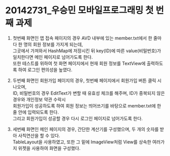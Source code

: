 # 20142731_우승민 모바일프로그래밍 첫 번째 과제

1. 첫번째 화면인 앱 접속 페이지의 경우 AVD 내부에 있는 member.txt에서 한 줄마다 한 명의 회원 정보를 가지게 되는데,<br>
  그곳에서 가져와서 HashMap에 저장시킨 뒤 key(ID)에 따른 value(비밀번호)가 일치한다면 메인 페이지로 넘어가도록 한다.<br>
  또한 테스트를 위하여 첫 화면 페이지에서 현재 회원 정보를 TextView에 출력하도록 하여 로그인 편의성을 높였다.

2. 두번째 화면인 회원가입 페이지의 경우, 첫번째 페이지에서 회원가입 버튼 클릭 시 나오며,<br>
  ID, 비밀번호의 경우 EditText가 변할 때 유효성 체크를 해주며, ID가 중복되지 않은 경우와 개인정보 약관 수락시<br>
  회원가입이 성공하도록 하여 회원 정보는 띄어쓰기를 바탕으로 member.txt에 한 줄 안에 입력되도록 한다.<br>
  그리고 회원가입이 성공할 경우 다시 로그인 페이지로 넘어가도록 한다.
  
3. 세번째 화면인 메인 페이지의 경우, 간단한 계산기를 구성했으며, 두 개의 숫자를 받아 사칙연산을 할 수 있다.<br>
  TableLayout을 사용하였고, 또한 그 밑에 ImageView처럼 View를 상속한 여러가지 위젯을 사용하여 화면을 구성했다.
